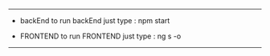 

*********

- backEnd 
 to run backEnd  just type : npm start 
 
 
- FRONTEND 
 to run FRONTEND  just type : ng s -o
 

*********
